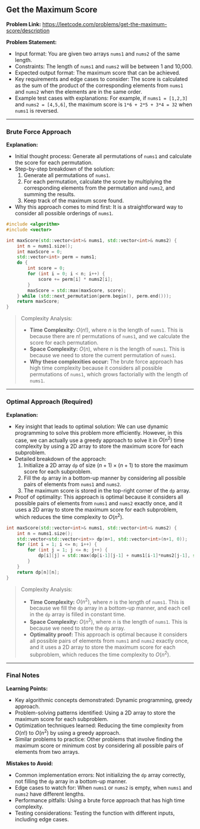 ## Get the Maximum Score
**Problem Link:** https://leetcode.com/problems/get-the-maximum-score/description

**Problem Statement:**
- Input format: You are given two arrays `nums1` and `nums2` of the same length.
- Constraints: The length of `nums1` and `nums2` will be between 1 and 10,000.
- Expected output format: The maximum score that can be achieved.
- Key requirements and edge cases to consider: The score is calculated as the sum of the product of the corresponding elements from `nums1` and `nums2` when the elements are in the same order.
- Example test cases with explanations: For example, if `nums1 = [1,2,3]` and `nums2 = [4,5,6]`, the maximum score is `1*6 + 2*5 + 3*4 = 32` when `nums1` is reversed.

---

### Brute Force Approach
**Explanation:**
- Initial thought process: Generate all permutations of `nums1` and calculate the score for each permutation.
- Step-by-step breakdown of the solution:
  1. Generate all permutations of `nums1`.
  2. For each permutation, calculate the score by multiplying the corresponding elements from the permutation and `nums2`, and summing the results.
  3. Keep track of the maximum score found.
- Why this approach comes to mind first: It is a straightforward way to consider all possible orderings of `nums1`.

```cpp
#include <algorithm>
#include <vector>

int maxScore(std::vector<int>& nums1, std::vector<int>& nums2) {
    int n = nums1.size();
    int maxScore = 0;
    std::vector<int> perm = nums1;
    do {
        int score = 0;
        for (int i = 0; i < n; i++) {
            score += perm[i] * nums2[i];
        }
        maxScore = std::max(maxScore, score);
    } while (std::next_permutation(perm.begin(), perm.end()));
    return maxScore;
}
```

> Complexity Analysis:
> - **Time Complexity:** $O(n!)$, where $n$ is the length of `nums1`. This is because there are $n!$ permutations of `nums1`, and we calculate the score for each permutation.
> - **Space Complexity:** $O(n)$, where $n$ is the length of `nums1`. This is because we need to store the current permutation of `nums1`.
> - **Why these complexities occur:** The brute force approach has high time complexity because it considers all possible permutations of `nums1`, which grows factorially with the length of `nums1`.

---

### Optimal Approach (Required)
**Explanation:**
- Key insight that leads to optimal solution: We can use dynamic programming to solve this problem more efficiently. However, in this case, we can actually use a greedy approach to solve it in $O(n^2)$ time complexity by using a 2D array to store the maximum score for each subproblem.
- Detailed breakdown of the approach:
  1. Initialize a 2D array `dp` of size $(n+1) \times (n+1)$ to store the maximum score for each subproblem.
  2. Fill the `dp` array in a bottom-up manner by considering all possible pairs of elements from `nums1` and `nums2`.
  3. The maximum score is stored in the top-right corner of the `dp` array.
- Proof of optimality: This approach is optimal because it considers all possible pairs of elements from `nums1` and `nums2` exactly once, and it uses a 2D array to store the maximum score for each subproblem, which reduces the time complexity to $O(n^2)$.

```cpp
int maxScore(std::vector<int>& nums1, std::vector<int>& nums2) {
    int n = nums1.size();
    std::vector<std::vector<int>> dp(n+1, std::vector<int>(n+1, 0));
    for (int i = 1; i <= n; i++) {
        for (int j = 1; j <= n; j++) {
            dp[i][j] = std::max(dp[i-1][j-1] + nums1[i-1]*nums2[j-1], std::max(dp[i-1][j], dp[i][j-1]));
        }
    }
    return dp[n][n];
}
```

> Complexity Analysis:
> - **Time Complexity:** $O(n^2)$, where $n$ is the length of `nums1`. This is because we fill the `dp` array in a bottom-up manner, and each cell in the `dp` array is filled in constant time.
> - **Space Complexity:** $O(n^2)$, where $n$ is the length of `nums1`. This is because we need to store the `dp` array.
> - **Optimality proof:** This approach is optimal because it considers all possible pairs of elements from `nums1` and `nums2` exactly once, and it uses a 2D array to store the maximum score for each subproblem, which reduces the time complexity to $O(n^2)$.

---

### Final Notes

**Learning Points:**
- Key algorithmic concepts demonstrated: Dynamic programming, greedy approach.
- Problem-solving patterns identified: Using a 2D array to store the maximum score for each subproblem.
- Optimization techniques learned: Reducing the time complexity from $O(n!)$ to $O(n^2)$ by using a greedy approach.
- Similar problems to practice: Other problems that involve finding the maximum score or minimum cost by considering all possible pairs of elements from two arrays.

**Mistakes to Avoid:**
- Common implementation errors: Not initializing the `dp` array correctly, not filling the `dp` array in a bottom-up manner.
- Edge cases to watch for: When `nums1` or `nums2` is empty, when `nums1` and `nums2` have different lengths.
- Performance pitfalls: Using a brute force approach that has high time complexity.
- Testing considerations: Testing the function with different inputs, including edge cases.